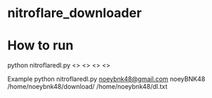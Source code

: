 # nitroflare_downloader

# How to run

python nitroflaredl.py <<USERNAME-premiumuser>> <<PASSWORD>> <<SAVE TO DIRECTORY>> <<FULL PATH OF FILE dl.txt>>

Example
python nitroflaredl.py noeybnk48@gmail.com noeyBNK48 /home/noeybnk48/download/ /home/noeybnk48/dl.txt
